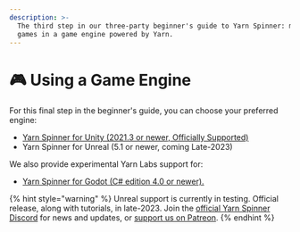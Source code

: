 ```yaml
---
description: >-
  The third step in our three-party beginner's guide to Yarn Spinner: making
  games in a game engine powered by Yarn.
---
```


# 🎮 Using a Game Engine

For this final step in the beginner's guide, you can choose your preferred engine:

* [Yarn Spinner for Unity (2021.3 or newer, Officially Supported)](yarn-spinner-for-unity.md)
* Yarn Spinner for Unreal (5.1 or newer, coming Late-2023)

We also provide experimental Yarn Labs support for:

* [Yarn Spinner for Godot (C# edition 4.0 or newer).](yarn-spinner-for-godot.md)

{% hint style="warning" %}
Unreal support is currently in testing. Official release, along with tutorials, in late-2023. Join the [official Yarn Spinner Discord](https://discord.com/invite/yarnspinner) for news and updates, or [support us on Patreon](https://www.patreon.com/secretlab).
{% endhint %}
